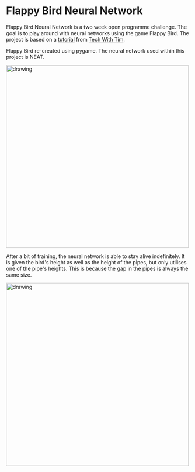 # Flappy Bird Neural Network

Flappy Bird Neural Network is a two week open programme challenge. The goal is to play around with neural networks using the game Flappy Bird. The project is based on a [tutorial](https://www.youtube.com/watch?v=MMxFDaIOHsE&list=PLzMcBGfZo4-lwGZWXz5Qgta_YNX3_vLS2) from [Tech With Tim](https://www.youtube.com/c/TechWithTim). 

Flappy Bird re-created using pygame. The neural network used within this project is NEAT.

<img src="https://media4.giphy.com/media/aePJs5bX1OBEdMgwjZ/giphy.gif?cid=790b7611240404484e50f6e58ee9b9bbd705ea413ca168bb&rid=giphy.gif&ct=g" alt="drawing" width="500"/>

After a bit of training, the neural network is able to stay alive indefinitely. It is given the bird's height as well as the height of the pipes, but only utilises one of the pipe's heights. This is because the gap in the pipes is always the same size.  

<img src="https://i.imgur.com/4v84Jsb.png" alt="drawing" width="500"/>
